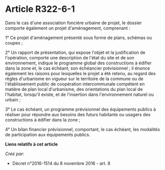 # Article R322-6-1

Dans le cas d'une association foncière urbaine de projet, le dossier comporte également un projet d'aménagement,
comprenant : 

1° Ce projet d'aménagement présenté sous forme de plans, schémas ou coupes ; 

2° Un rapport de présentation, qui expose l'objet et la justification de l'opération, comporte une description de l'état du
site et de son environnement, indique le programme global des constructions à édifier dans la zone et, le cas échéant, son
échéancier prévisionnel ; il énonce également les raisons pour lesquelles le projet a été retenu, au regard des règles
d'urbanisme en vigueur sur le territoire de la commune ou de l'établissement public de coopération intercommunale compétent
en matière de plan local d'urbanisme, des orientations du plan local de l'habitat, lorsqu'il existe, et de l'insertion dans
l'environnement naturel ou urbain ; 

3° Le cas échéant, un programme prévisionnel des équipements publics à réaliser pour répondre aux besoins des futurs
habitants ou usagers des constructions à édifier dans la zone ; 

4° Un bilan financier prévisionnel, comportant, le cas échéant, les modalités de participation aux équipements publics.

**Liens relatifs à cet article**

_Créé par_:

  - Décret n°2016-1514 du 8 novembre 2016 - art. 8

